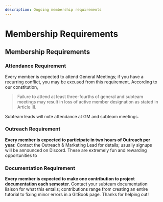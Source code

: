```yaml
---
description: Ongoing membership requirements
---
```


# Membership Requirements

## Membership Requirements

### **Attendance Requirement**

Every member is expected to attend General Meetings; if you have a recurring conflict, you may be excused from this requirement. According to our constitution,

> Failure to attend at least three-fourths of general and subteam meetings may result in loss of active member designation as stated in Article III.

Subteam leads will note attendance at GM and subteam meetings.

### **Outreach Requirement**

**Every member is expected to participate in two hours of Outreach per year.** Contact the Outreach & Marketing Lead for details; usually signups will be announced on Discord. These are extremely fun and rewarding opportunities to 

### **Documentation Requirement**

**Every member is expected to make one contribution to project documentation each semester.** Contact your subteam documentation liaison for what this entails; contributions range from creating an entire tutorial to fixing minor errors in a GitBook page. Thanks for helping out!

### 


